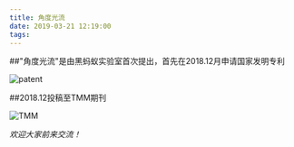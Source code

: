 ```yaml
---
title: 角度光流
date: 2019-03-21 12:19:00
tags:
---
```


##"角度光流"是由黑蚂蚁实验室首次提出，首先在2018.12月申请国家发明专利
<!--more-->

![patent](/img/patent.png)

##2018.12投稿至TMM期刊

![TMM](/img/TMM.png)

*欢迎大家前来交流！*

